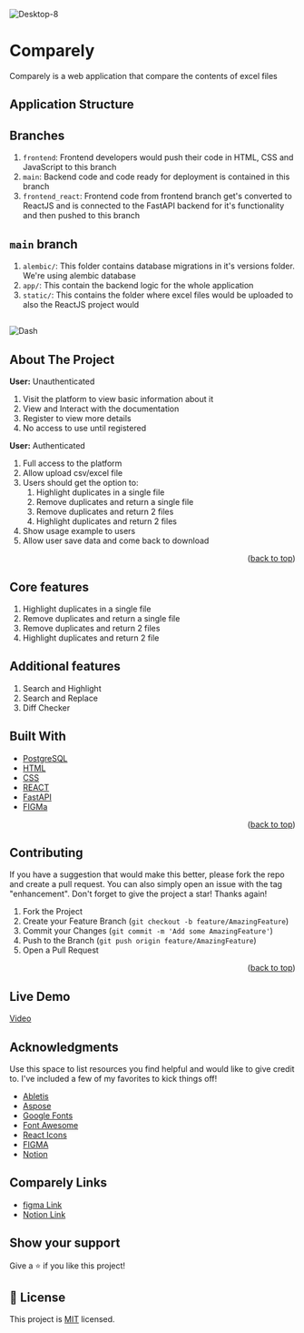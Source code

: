 ![Desktop-8](https://user-images.githubusercontent.com/74157337/183978743-d50a4736-f83c-4e66-b21c-8a8b08eb77c0.png)

# Comparely

Comparely is a web application that compare the contents of excel files


## Application Structure


## Branches

1. `frontend`: Frontend developers would push their code in HTML, CSS and JavaScript to this branch
2. `main`: Backend code and code ready for deployment is contained in this branch
3. `frontend_react`: Frontend code from frontend branch get's converted to ReactJS and is connected to
   the FastAPI backend for it's functionality and then pushed to this branch


## `main` branch

1. `alembic/`: This folder contains database migrations in it's versions folder. We're using alembic database
2. `app/`: This contain the backend logic for the whole application
3. `static/`: This contains the folder where excel files would be uploaded to also the ReactJS project would


##

![Dash](https://user-images.githubusercontent.com/74157337/183977059-3c46aed6-fe78-406b-a73f-25a8a4082cd8.png)



<!-- ABOUT THE PROJECT -->
## About The Project


**User:** Unauthenticated

1. Visit the platform to view basic information about it
2. View and Interact with the documentation
3. Register to view more details
4. No access to use until registered

**User:** Authenticated

1. Full access to the platform
2. Allow upload csv/excel file
3. Users should get the option to:
    1. Highlight duplicates in a single file
    2. Remove duplicates and return a single file
    3. Remove duplicates and return 2 files
    4. Highlight duplicates and return 2 files
4. Show usage example to users
5. Allow user save data and come back to download

<p align="right">(<a href="#readme-top">back to top</a>)</p>

## Core features

1.  Highlight duplicates in a single file
2.  Remove duplicates and return a single file
3.  Remove duplicates and return 2 files
4.  Highlight duplicates and return 2 file

## Additional features

1. Search and Highlight
2. Search and Replace
3. Diff Checker


## Built With

* [PostgreSQL](https://postgresql.org/)
* [HTML](https://learn-html.org/)
* [CSS](https://web.dev/learn/css/)
* [REACT](https://reactjs.org/)
* [FastAPI](https://fastapi.tiangolo.com/)
* [FIGMa](www.figma.com)

<p align="right">(<a href="#readme-top">back to top</a>)</p>

<!-- CONTRIBUTING -->
## Contributing

If you have a suggestion that would make this better, please fork the repo and create a pull request. You can also simply open an issue with the tag "enhancement".
Don't forget to give the project a star! Thanks again!

1. Fork the Project
2. Create your Feature Branch (`git checkout -b feature/AmazingFeature`)
3. Commit your Changes (`git commit -m 'Add some AmazingFeature'`)
4. Push to the Branch (`git push origin feature/AmazingFeature`)
5. Open a Pull Request

<p align="right">(<a href="#readme-top">back to top</a>)</p>

## Live Demo

<a href="" target="_blank">Video</a>

<!-- ACKNOWLEDGMENTS -->
## Acknowledgments

Use this space to list resources you find helpful and would like to give credit to. I've included a few of my favorites to kick things off!

* [Abletis](https://abletis.com)
* [Aspose](https://www.Aspose.com/tools/emoji-cheat-sheet)
* [Google Fonts](https://fonts.google.com/)
* [Font Awesome](https://fontawesome.com)
* [React Icons](https://react-icons.github.io/react-icons/search)
* [FIGMA](https://figma.com)
* [Notion](https://notion.so)


## Comparely Links

* [figma Link](https://www.figma.com/file/bxyWr1yL7bF1wrqU8gVYAk/Comparely?node-id=807%3A5378)
* [Notion Link](https://www.notion.so/Notes-bbbf7116e5584b938e976aabaadcd118)



## Show your support

Give a ⭐️ if you like this project!


## 📝 License

This project is [MIT](lic.url) licensed.

